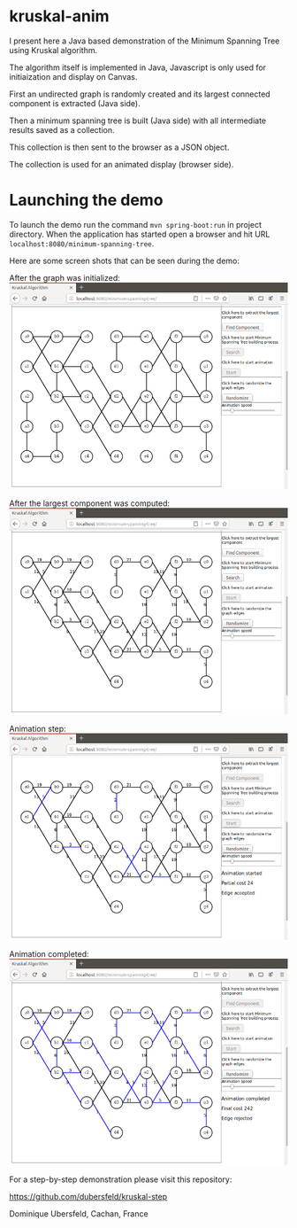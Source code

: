 # kruskal-anim
I present here a Java based demonstration of the Minimum Spanning Tree using Kruskal algorithm.

The algorithm itself is implemented in Java, Javascript is only used for initiaization and display on Canvas.

First an undirected graph is randomly created and its largest connected component is extracted (Java side).

Then a minimum spanning tree is built (Java side) with all intermediate results saved as a collection.

This collection is then sent to the browser as a JSON object.

The collection is used for an animated display (browser side).

# Launching the demo
To launch the demo run the command `mvn spring-boot:run` in project directory. When the application has started open a browser and hit URL `localhost:8080/minimum-spanning-tree`.

Here are some screen shots that can be seen during the demo:

After the graph was initialized:
![alt text](images/initGraph.png "Graph initialized")

After the largest component was computed:
![alt text](images/component.png "Component found")

Animation step:
![alt text](images/animStep.png "Kruskal step")

Animation completed:
![alt text](images/animCompleted.png "Animation completed")

For a step-by-step demonstration please visit this repository:

https://github.com/dubersfeld/kruskal-step

Dominique Ubersfeld, Cachan, France
